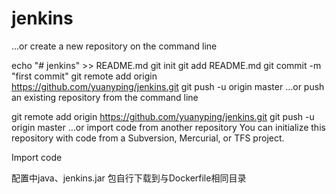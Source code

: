 # jenkins
…or create a new repository on the command line

echo "# jenkins" >> README.md
git init
git add README.md
git commit -m "first commit"
git remote add origin https://github.com/yuanyping/jenkins.git
git push -u origin master
…or push an existing repository from the command line

git remote add origin https://github.com/yuanyping/jenkins.git
git push -u origin master
…or import code from another repository
You can initialize this repository with code from a Subversion, Mercurial, or TFS project.

Import code

配置中java、jenkins.jar 包自行下载到与Dockerfile相同目录

